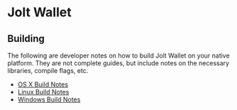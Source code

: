 Jolt Wallet
=============

Building
---------------------
The following are developer notes on how to build Jolt Wallet on your native platform.
They are not complete guides, but include notes on the necessary libraries, compile flags, etc.

- [OS X Build Notes](build-osx.md)
- [Linux Build Notes](build-linux.md)
- [Windows Build Notes](build-windows.md)
